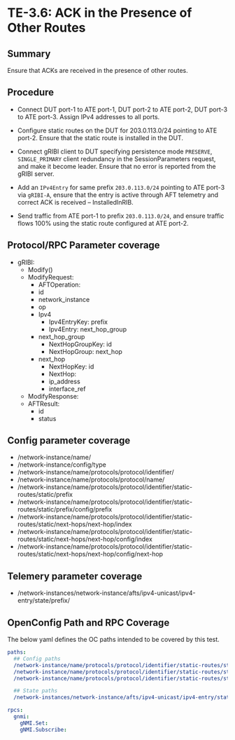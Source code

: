 # TE-3.6: ACK in the Presence of Other Routes

## Summary

Ensure that ACKs are received in the presence of other routes.

## Procedure

*   Connect DUT port-1 to ATE port-1, DUT port-2 to ATE port-2, DUT port-3 to
    ATE port-3. Assign IPv4 addresses to all ports.

*   Configure static routes on the DUT for 203.0.113.0/24 pointing to ATE
    port-2. Ensure that the static route is installed in the DUT.

*   Connect gRIBI client to DUT specifying persistence mode `PRESERVE`,
    `SINGLE_PRIMARY` client redundancy in the SessionParameters request, and
    make it become leader. Ensure that no error is reported from the gRIBI
    server.

*   Add an `IPv4Entry` for same prefix `203.0.113.0/24` pointing to ATE port-3
    via `gRIBI-A`, ensure that the entry is active through AFT telemetry and
    correct ACK is received – InstalledInRIB.

*   Send traffic from ATE port-1 to prefix `203.0.113.0/24`, and ensure traffic
    flows 100% using the static route configured at ATE port-2.

## Protocol/RPC Parameter coverage

*   gRIBI:
    *   Modify()
    *   ModifyRequest:
        *   AFTOperation:
        *   id
        *   network_instance
        *   op
        *   Ipv4
            *   Ipv4EntryKey: prefix
            *   Ipv4Entry: next_hop_group
        *   next_hop_group
            *   NextHopGroupKey: id
            *   NextHopGroup: next_hop
        *   next_hop
            *   NextHopKey: id
            *   NextHop:
            *   ip_address
            *   interface_ref
    *   ModifyResponse:
    *   AFTResult:
        *   id
        *   status

## Config parameter coverage

*   /network-instance/name/
*   /network-instance/config/type
*   /network-instance/name/protocols/protocol/identifier/
*   /network-instance/name/protocols/protocol/name/
*   /network-instance/name/protocols/protocol/identifier/static-routes/static/prefix
*   /network-instance/name/protocols/protocol/identifier/static-routes/static/prefix/config/prefix
*   /network-instance/name/protocols/protocol/identifier/static-routes/static/next-hops/next-hop/index
*   /network-instance/name/protocols/protocol/identifier/static-routes/static/next-hops/next-hop/config/index
*   /network-instance/name/protocols/protocol/identifier/static-routes/static/next-hops/next-hop/config/next-hop

## Telemery parameter coverage

*   /network-instances/network-instance/afts/ipv4-unicast/ipv4-entry/state/prefix/

## OpenConfig Path and RPC Coverage

The below yaml defines the OC paths intended to be covered by this test.

```yaml
paths:
  ## Config paths
  /network-instance/name/protocols/protocol/identifier/static-routes/static/prefix/config/prefix:
  /network-instance/name/protocols/protocol/identifier/static-routes/static/next-hops/next-hop/index:
  /network-instance/name/protocols/protocol/identifier/static-routes/static/next-hops/next-hop/config/next-hop:

  ## State paths
  /network-instances/network-instance/afts/ipv4-unicast/ipv4-entry/state/prefix:

rpcs:
  gnmi:
    gNMI.Set:
    gNMI.Subscribe:
```
